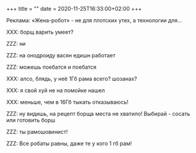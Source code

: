 +++
title = ""
date = 2020-11-25T16:33:00+02:00
+++

Реклама: «Жена-робот» - не для плотских утех, а технологии для…&nbsp;

XXX: борщ варить умеет?&nbsp;

ZZZ: ни&nbsp;

ZZZ: на онодроиду васян едишн работает&nbsp;

ZZZ: можешь поебатся и поебатся&nbsp;

XXX: алсо, блядь, у неё  1Гб рама всего? шозанах?&nbsp;

XXX: я свой хуй не на помойке нашел&nbsp;

XXX: меньше, чем в 16Гб тыкать отказываюсь!&nbsp;

ZZZ: ну видишь, на рецепт борща места не хватило! Выбирай - сосать или готовить борш&nbsp;

ZZZ: ты рамошовинист!&nbsp;

ZZZ: Все робаты равны, даже те у кого 1 гб рам!


